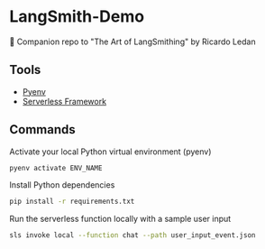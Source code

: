 # LangSmith-Demo

🔨 Companion repo to "The Art of LangSmithing" by Ricardo Ledan

## Tools

* [Pyenv](https://github.com/pyenv/pyenv) 
* [Serverless Framework](https://www.serverless.com/)

## Commands

Activate your local Python virtual environment (pyenv)

```bash
pyenv activate ENV_NAME
```

Install Python dependencies 

```bash
pip install -r requirements.txt
```

Run the serverless function locally with a sample user input

```bash
sls invoke local --function chat --path user_input_event.json
```
